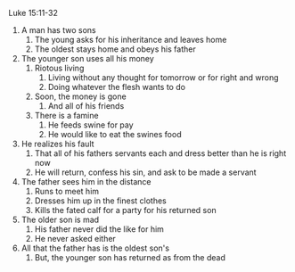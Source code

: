 Luke 15:11-32

1. A man has two sons
	1. The young asks for his inheritance and leaves home
	2. The oldest stays home and obeys his father
2. The younger son uses all his money
	1. Riotous living
		1. Living without any thought for tomorrow or for right and wrong
		2. Doing whatever the flesh wants to do
	2. Soon, the money is gone
		1. And all of his friends
	3. There is a famine
		1. He feeds swine for pay
		2. He would like to eat the swines food
3. He realizes his fault
	1. That all of his fathers servants each and dress better than he is right now
	2. He will return, confess his sin, and ask to be made a servant
4. The father sees him in the distance
	1. Runs to meet him
	2. Dresses him up in the finest clothes
	3. Kills the fated calf for a party for his returned son
5. The older son is mad
	1. His father never did the like for him
	2. He never asked either
6. All that the father has is the oldest son's
	1. But, the younger son has returned as from the dead